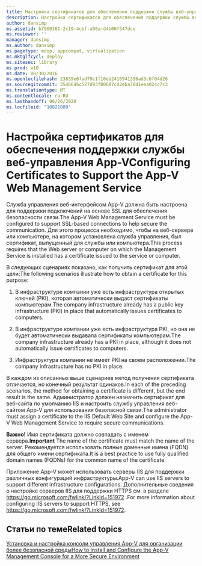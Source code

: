 ```yaml
---
title: Настройка сертификатов для обеспечения поддержки службы веб-управления App-V
description: Настройка сертификатов для обеспечения поддержки службы веб-управления App-V
author: dansimp
ms.assetid: b7960161-2c19-4cbf-a98a-d4b06f547dce
ms.reviewer: ''
manager: dansimp
ms.author: dansimp
ms.pagetype: mdop, appcompat, virtualization
ms.mktglfcycl: deploy
ms.sitesec: library
ms.prod: w10
ms.date: 08/30/2016
ms.openlocfilehash: 23839e6fad79c1f10eb2416941396ad3c6f04d26
ms.sourcegitcommit: 354664bc527d93f80687cd2eba70d1eea024c7c3
ms.translationtype: MT
ms.contentlocale: ru-RU
ms.lasthandoff: 06/26/2020
ms.locfileid: "10821889"
---
```

# <span data-ttu-id="89341-103">Настройка сертификатов для обеспечения поддержки службы веб-управления App-V</span><span class="sxs-lookup"><span data-stu-id="89341-103">Configuring Certificates to Support the App-V Web Management Service</span></span>


<span data-ttu-id="89341-104">Служба управления веб-интерфейсом App-V должна быть настроена для поддержки подключений на основе SSL для обеспечения безопасности связи.</span><span class="sxs-lookup"><span data-stu-id="89341-104">The App-V Web Management Service must be configured to support SSL-based connections to help secure the communication.</span></span> <span data-ttu-id="89341-105">Для этого процесса необходимо, чтобы на веб-сервере или компьютере, на котором установлена служба управления, был сертификат, выпущенный для службы или компьютера.</span><span class="sxs-lookup"><span data-stu-id="89341-105">This process requires that the Web server or computer on which the Management Service is installed has a certificate issued to the service or computer.</span></span>

<span data-ttu-id="89341-106">В следующих сценариях показано, как получить сертификат для этой цели:</span><span class="sxs-lookup"><span data-stu-id="89341-106">The following scenarios illustrate how to obtain a certificate for this purpose:</span></span>

1.  <span data-ttu-id="89341-107">В инфраструктуре компании уже есть инфраструктура открытых ключей (PKI), которая автоматически выдаст сертификаты компьютерам.</span><span class="sxs-lookup"><span data-stu-id="89341-107">The company infrastructure already has a public key infrastructure (PKI) in place that automatically issues certificates to computers.</span></span>

2.  <span data-ttu-id="89341-108">В инфраструктуре компании уже есть инфраструктура PKI, но она не будет автоматически выдавала сертификаты компьютерам.</span><span class="sxs-lookup"><span data-stu-id="89341-108">The company infrastructure already has a PKI in place, although it does not automatically issue certificates to computers.</span></span>

3.  <span data-ttu-id="89341-109">Инфраструктура компании не имеет PKI на своем расположении.</span><span class="sxs-lookup"><span data-stu-id="89341-109">The company infrastructure has no PKI in place.</span></span>

<span data-ttu-id="89341-110">В каждом из описанных выше сценариев метод получения сертификата отличается, но конечный результат одинаков.</span><span class="sxs-lookup"><span data-stu-id="89341-110">In each of the preceding scenarios, the method for obtaining a certificate is different, but the end result is the same.</span></span> <span data-ttu-id="89341-111">Администратор должен назначить сертификат для веб-сайта по умолчанию IIS и настроить службу управления веб-сайтом App-V для использования безопасной связи.</span><span class="sxs-lookup"><span data-stu-id="89341-111">The administrator must assign a certificate to the IIS Default Web Site and configure the App-V Web Management Service to require secure communications.</span></span>

<span data-ttu-id="89341-112">**Важно!**  Имя сертификата должно совпадать с именем сервера.</span><span class="sxs-lookup"><span data-stu-id="89341-112">**Important** The name of the certificate must match the name of the server.</span></span> <span data-ttu-id="89341-113">Рекомендуется использовать полные доменные имена (FQDN) для общего имени сертификата.</span><span class="sxs-lookup"><span data-stu-id="89341-113">It is a best practice to use fully qualified domain names (FQDNs) for the common name of the certificate.</span></span>

 

<span data-ttu-id="89341-114">Приложение App-V может использовать серверы IIS для поддержки различных конфигураций инфраструктуры.</span><span class="sxs-lookup"><span data-stu-id="89341-114">App-V can use IIS servers to support different infrastructure configurations.</span></span> <span data-ttu-id="89341-115">Дополнительные сведения о настройке серверов IIS для поддержки HTTPS см. в разделе <https://go.microsoft.com/fwlink/?LinkId=151972> .</span><span class="sxs-lookup"><span data-stu-id="89341-115">For more information about configuring IIS servers to support HTTPS, see <https://go.microsoft.com/fwlink/?LinkId=151972>.</span></span>

## <span data-ttu-id="89341-116">Статьи по теме</span><span class="sxs-lookup"><span data-stu-id="89341-116">Related topics</span></span>


[<span data-ttu-id="89341-117">Установка и настройка консоли управления App-V для организации более безопасной среды</span><span class="sxs-lookup"><span data-stu-id="89341-117">How to Install and Configure the App-V Management Console for a More Secure Environment</span></span>](how-to-install-and-configure-the-app-v-management-console-for-a-more-secure-environment.md)

 

 





